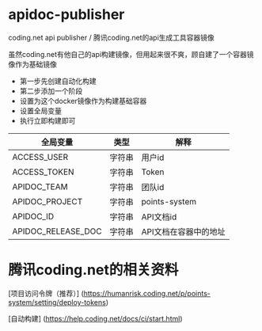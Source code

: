 # apidoc-publisher

coding.net api publisher / 腾讯coding.net的api生成工具容器镜像

虽然coding.net有他自己的api构建镜像，但用起来很不爽，顾自建了一个容器镜像作为基础镜像

* 第一步先创建自动化构建
* 第二步添加一个阶段
* 设置为这个docker镜像作为构建基础容器
* 设置全局变量
* 执行立即构建即可

| 全局变量 | 类型 | 解释 |
| --- | ---	| --- |	
| ACCESS_USER | 字符串	| 用户id |	
| ACCESS_TOKEN | 字符串 |	Token |	
| APIDOC_TEAM | 字符串	| 团队id |	
| APIDOC_PROJECT | 字符串 |	points-system	|
| APIDOC_ID | 字符串	| API文档id |	
| APIDOC_RELEASE_DOC | 字符串	| API文档在容器中的地址 | 	

# 腾讯coding.net的相关资料

[项目访问令牌（推荐）] (https://humanrisk.coding.net/p/points-system/setting/deploy-tokens)

[自动构建] (https://help.coding.net/docs/ci/start.html)


